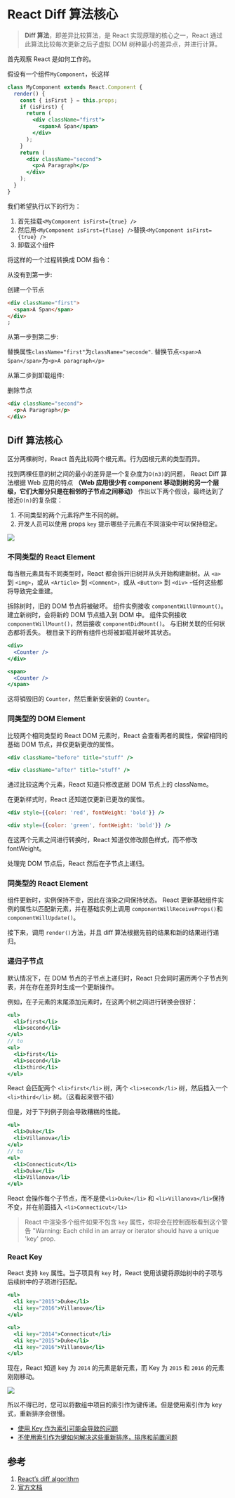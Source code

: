 # React Diff 算法核心

> **Diff 算法**，即差异比较算法，是 React 实现原理的核心之一，React 通过此算法比较每次更新之后子虚拟 DOM 树种最小的差异点，并进行计算。

首先观察 React 是如何工作的。

假设有一个组件`MyComponent`，长这样

```jsx
class MyComponent extends React.Component {
  render() {
    const { isFirst } = this.props;
    if (isFirst) {
      return (
        <div className="first">
          <span>A Span</span>
        </div>
      );
    }
    return (
      <div className="second">
        <p>A Paragraph</p>
      </div>
    );
  }
}
```

我们希望执行以下的行为：

1. 首先挂载`<MyComponent isFirst={true} />`
2. 然后用`<MyComponent isFirst={flase} />`替换`<MyComponent isFirst={true} />`
3. 卸载这个组件

将这样的一个过程转换成 DOM 指令：

从没有到第一步:

创建一个节点

```html
<div className="first">
  <span>A Span</span>
</div>
;
```

从第一步到第二步:

替换属性`className="first"`为`className="seconde"`.
替换节点`<span>A Span</span>`为`<p>A paragraph</p>`

从第二步到卸载组件:

删除节点

```html
<div className="second">
  <p>A Paragraph</p>
</div>
```

## Diff 算法核心

区分两棵树时，React 首先比较两个根元素。行为因根元素的类型而异。

找到两棵任意的树之间的最小的差异是一个复杂度为`O(n3)`的问题，
React Diff 算法根据 Web 应用的特点 **（Web 应用很少有 component 移动到树的另一个层级，它们大部分只是在相邻的子节点之间移动）** 作出以下两个假设，最终达到了接近`O(n)`的复杂度：

1. 不同类型的两个元素将产生不同的树。
2. 开发人员可以使用 props `key` 提示哪些子元素在不同渲染中可以保持稳定。

![](https://calendar.perfplanet.com/wp-content/uploads/2013/12/vjeux/1.png)

### 不同类型的 React Element

每当根元素具有不同类型时，React 都会拆开旧树并从头开始构建新树。从 `<a>` 到 `<img>`，或从 `<Article>` 到 `<Comment>`，或从 `<Button>` 到 `<div>` -任何这些都将导致完全重建。

拆除树时，旧的 DOM 节点将被破坏。
组件实例接收 `componentWillUnmount()`。
建立新树时，会将新的 DOM 节点插入到 DOM 中。
组件实例接收 `componentWillMount()`，然后接收 `componentDidMount()`。
与旧树关联的任何状态都将丢失。
根目录下的所有组件也将被卸载并破坏其状态。

```jsx
<div>
  <Counter />
</div>

<span>
  <Counter />
</span>
```

这将销毁旧的 `Counter`，然后重新安装新的 `Counter`。

### 同类型的 DOM Element

比较两个相同类型的 React DOM 元素时，React 会查看两者的属性，保留相同的基础 DOM 节点，并仅更新更改的属性。

```jsx
<div className="before" title="stuff" />

<div className="after" title="stuff" />
```

通过比较这两个元素，React 知道只修改底层 DOM 节点上的 className。

在更新样式时，React 还知道仅更新已更改的属性。

```jsx
<div style={{color: 'red', fontWeight: 'bold'}} />

<div style={{color: 'green', fontWeight: 'bold'}} />
```

在这两个元素之间进行转换时，React 知道仅修改颜色样式，而不修改 fontWeight。

处理完 DOM 节点后，React 然后在子节点上递归。

### 同类型的 React Element

组件更新时，实例保持不变，因此在渲染之间保持状态。 React 更新基础组件实例的属性以匹配新元素，并在基础实例上调用 `componentWillReceiveProps()`和 `componentWillUpdate()`。

接下来，调用 `render()`方法，并且 diff 算法根据先前的结果和新的结果进行递归。

### 递归子节点

默认情况下，在 DOM 节点的子节点上递归时，React 只会同时遍历两个子节点列表，并在存在差异时生成一个更新操作。

例如，在子元素的末尾添加元素时，在这两个树之间进行转换会很好：

```jsx
<ul>
  <li>first</li>
  <li>second</li>
</ul>
// to
<ul>
  <li>first</li>
  <li>second</li>
  <li>third</li>
</ul>
```

React 会匹配两个 `<li>first</li>` 树，两个 `<li>second</li>` 树，然后插入一个 `<li>third</li>` 树。（这看起来很不错）

但是，对于下列例子则会导致糟糕的性能。

```jsx
<ul>
  <li>Duke</li>
  <li>Villanova</li>
</ul>
// to
<ul>
  <li>Connecticut</li>
  <li>Duke</li>
  <li>Villanova</li>
</ul>
```

React 会操作每个子节点，而不是使`<li>Duke</li>` 和 `<li>Villanova</li>`保持不变，并在前面插入 `<li>Connecticut</li>`

> React 中渲染多个组件如果不包含 `key` 属性，你将会在控制面板看到这个警告
> "Warning: Each child in an array or iterator should have a unique 'key' prop.

### React Key

React 支持 `key` 属性。当子项具有 `key` 时，React 使用该键将原始树中的子项与后续树中的子项进行匹配。

```jsx
<ul>
  <li key="2015">Duke</li>
  <li key="2016">Villanova</li>
</ul>

<ul>
  <li key="2014">Connecticut</li>
  <li key="2015">Duke</li>
  <li key="2016">Villanova</li>
</ul>
```

现在，React 知道 key 为 `2014` 的元素是新元素，而 Key 为 `2015` 和 `2016` 的元素刚刚移动。

![](https://calendar.perfplanet.com/wp-content/uploads/2013/12/vjeux/2.png)

所以不得已时，您可以将数组中项目的索引作为键传递。但是使用索引作为 key 式，重新排序会很慢。

- [使用 Key 作为索引可能会导致的问题](https://reactjs.org/redirect-to-codepen/reconciliation/index-used-as-key)
- [不使用索引作为键如何解决这些重新排序，排序和前置问题](https://reactjs.org/redirect-to-codepen/reconciliation/no-index-used-as-key)

## 参考

1. [React’s diff algorithm](https://calendar.perfplanet.com/2013/diff/)
2. [官方文档](https://reactjs.org/docs/reconciliation.html)
